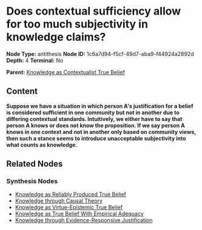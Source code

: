 # Does contextual sufficiency allow for too much subjectivity in knowledge claims?

**Node Type:** antithesis
**Node ID:** 1c6a7d94-f5cf-49d7-aba9-f44924a2892d
**Depth:** 4
**Terminal:** No

**Parent:** [Knowledge as Contextualist True Belief](knowledge-as-contextualist-true-belief-synthesis-81e69f7f-9091-4fbf-a45b-58cf14aa162d.md)

## Content

**Suppose we have a situation in which person A's justification for a belief is considered sufficient in one community but not in another due to differing contextual standards. Intuitively, we either have to say that person A knows or does not know the proposition. If we say person A knows in one context and not in another only based on community views, then such a stance seems to introduce unacceptable subjectivity into what counts as knowledge.**

## Related Nodes

### Synthesis Nodes

- [Knowledge as Reliably Produced True Belief](knowledge-as-reliably-produced-true-belief-synthesis-98fbc100-9893-4bdc-8374-b9de7b301e2e.md)
- [Knowledge through Causal Theory](knowledge-through-causal-theory-synthesis-2b3f2a9e-6028-4f79-902c-40a10ee6b10b.md)
- [Knowledge as Virtue-Epistemic True Belief](knowledge-as-virtue-epistemic-true-belief-synthesis-c1372854-ac25-4c21-a9ef-0976df490a5b.md)
- [Knowledge as True Belief With Empirical Adequacy](knowledge-as-true-belief-with-empirical-adequacy-synthesis-f8692208-1225-4057-838f-d3e1e3f85fdd.md)
- [Knowledge through Evidence-Responsive Justification](knowledge-through-evidence-responsive-justification-synthesis-53fb467f-8bf4-47a1-a21e-650bc0f74f12.md)
